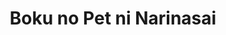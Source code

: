 --- 
title: "Boku no Pet ni Narinasai"
publishdate: "2019-7-23T16:48:46+02:00"
src: "https://365manga.net/manga/boku-no-pet-ni-narinasai"
image: "https://data.365manga.net/images/thumbnails/6877-boku-no-pet-ni-narinasai.jpg"
description: ""
---